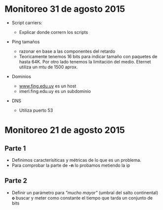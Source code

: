 # Monitoreo 31 de agosto 2015

* Script carriers:
	* Explicar donde corrern los scripts


* Ping tamaños
	* razonar en base a las componentes del retardo
	* Teoricamente tenemos 16 bits para indicar tamaño con paquetes de hasta 64K. Por otro lado tenemos la limitación del medio. Eternet utiliza un mtu de 1500 aprox.


* Dominios
	* www.fing.edu.uy es un host
	* imerl.fing.edu.uy es un subdominio


* DNS
	* Utiliza puerto 53


# Monitoreo 21 de agosto 2015

## Parte 1

* Definimos caracterísiticas y métricas de lo que es un problema.
* Para comprobar la parte de **-n** lo probamos metiendo la ip

## Parte 2

* Definir un parámetro para *"mucho mayor"* (umbral del salto continental) **o**  buscar y meter como constante el tiempo que tarda un conjunto de bits
